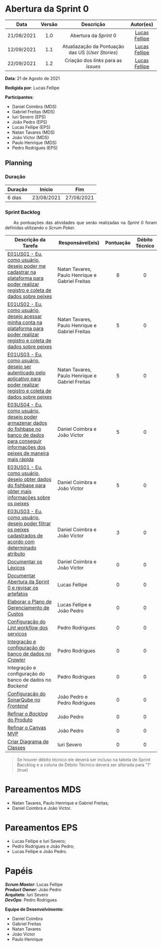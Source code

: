 # Abertura da Sprint 0

|    Data    | Versão |         Descrição         |           Autor(es)           |
| :--------: | :----: | :-----------------------: | :---------------------------: |
| 21/08/2021 |  1.0   | Abertura da *Sprint* 0 | [Lucas Fellipe](https://github.com/lucasfcm9) |
| 12/09/2021 |  1.1   | Atualiazação da Pontuação das US (*User Stories*) | [Lucas Fellipe](https://github.com/lucasfcm9) |
| 22/09/2021 | 1.2 | Criação dos *links* para as *issues* | [Lucas Fellipe](https://github.com/lucasfcm9) |

**Data**: 21 de Agosto de 2021

**Redigida por**: Lucas Fellipe

**Participantes**: 
* Daniel Coimbra (MDS)
* Gabriel Freitas (MDS)
* Iuri Severo (EPS)
* João Pedro (EPS)
* Lucas Fellipe (EPS)
* Natan Tavares (MDS)
* João Victor (MDS)
* Paulo Henrique (MDS)
* Pedro Rodrigues (EPS)

## Planning

### Duração

| Duração |   Início   |     Fim    |
| ------- | ---------- | ---------- |
| 6 dias  | 23/08/2021 | 27/08/2021 |

### Sprint Backlog

<p align="justify"> &emsp;&emsp;As pontuações das atividades que serão realizadas na <i>Sprint</i> 0 foram definidas utilizando o <i>Scrum Poker</i>.</p>

| Descrição da Tarefa | Responsável(eis) | Pontuação | Débito Técnico |
| ------------------- | ---------------- | :-------: | :------------: |
| [E01US01 - Eu, como usuário, desejo poder me cadastrar na plataforma para poder realizar registro e coleta de dados sobre peixes](https://github.com/fga-eps-mds/2021.1-Pro-Especies-Docs/issues/43) | Natan Tavares, Paulo Henrique e Gabriel Freitas | 8 | 0 |
| [E01US02 - Eu, como usuário, desejo acessar minha conta na plataforma para poder realizar registro e coleta de dados sobre peixes](https://github.com/fga-eps-mds/2021.1-Pro-Especies-Docs/issues/45) | Natan Tavares, Paulo Henrique e Gabriel Freitas | 5 | 0 |
| [E01US03 - Eu, como usuário, desejo ser autenticado pelo aplicativo para poder realizar registro e coleta de dados sobre peixes](https://github.com/fga-eps-mds/2021.1-Pro-Especies-Docs/issues/46) | Natan Tavares, Paulo Henrique e Gabriel Freitas | 5 | 0 |
| [E03US04 - Eu, como usuário, desejo poder armazenar dados do fishbase no banco de dados para conseguir informações dos peixes de maneira mais rápida](https://github.com/fga-eps-mds/2021.1-Pro-Especies-Docs/issues/48) | Daniel Coimbra e João Victor | 5 | 0 |
| [E03US01 - Eu, como usuário, desejo obter dados do fishbase para obter mais informações sobre os peixes](https://github.com/fga-eps-mds/2021.1-Pro-Especies-Docs/issues/52) | Daniel Coimbra e João Victor | 5 | 0 |
| [E03US03 - Eu, como usuário, desejo poder filtrar os peixes cadastrados de acordo com determinado atributo](https://github.com/fga-eps-mds/2021.1-Pro-Especies-Docs/issues/49) | Daniel Coimbra e João Victor | 3 | 0 |
| [Documentar os Léxicos](https://github.com/fga-eps-mds/2021.1-Pro-Especies-Docs/issues/53) | Daniel Coimbra e João Victor | 0 | 0 |
| [Documentar Abertura da Sprint 0 e revisar os artefatos](https://github.com/fga-eps-mds/2021.1-Pro-Especies-Docs/issues/44) | Lucas Fellipe      | 0 | 0 |
| [Elaborar o Plano de Gerenciamento de Custos](https://github.com/fga-eps-mds/2021.1-Pro-Especies-Docs/issues/34) | Lucas Fellipe e João Pedro | 0 | 0 |
| [Configuração do *Lint workflow* dos serviços](https://github.com/fga-eps-mds/2021.1-Pro-Especies-Docs/issues/42) | Pedro Rodrigues | 0 | 0 |
| [Integração e configuração do banco de dados no *Crawler*](https://github.com/fga-eps-mds/2021.1-Pro-Especies-Docs/issues/41) | Pedro Rodrigues | 0 | 0 |
| Integração e configuração do banco de dados no *Backend* | Pedro Rodrigues | 0 | 0 |
| [Configuração do SonarQube no *Frontend*](https://github.com/fga-eps-mds/2021.1-Pro-Especies-Docs/issues/47) | João Pedro e Pedro Rodrigues | 0 | 0 |
| [Refinar o *Backlog* do Produto](https://github.com/fga-eps-mds/2021.1-Pro-Especies-Docs/issues/54) | João Pedro | 0 | 0 |
| [Refinar o Canvas MVP](https://github.com/fga-eps-mds/2021.1-Pro-Especies-Docs/issues/55) | João Pedro | 0 | 0 |
| [Criar Diagrama de Classes](https://github.com/fga-eps-mds/2021.1-Pro-Especies-Docs/issues/51) | Iuri Severo | 0 | 0 |


> Se houver débito técnico ele deverá ser incluso na tabela de Sprint Baccklog e a coluna de Débito Técnico deverá ser alterada para "1" (true)

# Pareamentos MDS
* Natan Tavares, Paulo Henrique e Gabriel Freitas;
* Daniel Coimbra e João Victor.

# Pareamentos EPS
* Lucas Fellipe e Iuri Severo;
* Pedro Rodrigues e João Pedro;
* Lucas Fellipe e João Pedro.

# Papéis
***Scrum Master***: Lucas Fellipe<br>
***Product Owner***: João Pedro<br>
**Arquiteto**: Iuri Severo<br>
***DevOps***: Pedro Rodrigues<br>

**Equipe de Desenvolvimento**:
* Daniel Coimbra
* Gabriel Freitas
* Natan Tavares
* João Victor
* Paulo Henrique